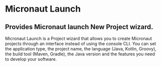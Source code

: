 # Micronaut Launch

## Provides Micronaut launch New Project wizard.

Micronaut Launch is a Project wizard that allows you to create Micronaut projects through an interface instead of using the console CLI. 
You can set the application type, the project name, the language (Java, Kotlin, Groovy), the build tool (Maven, Gradle),
the Java version and the features you need to develop your software.
